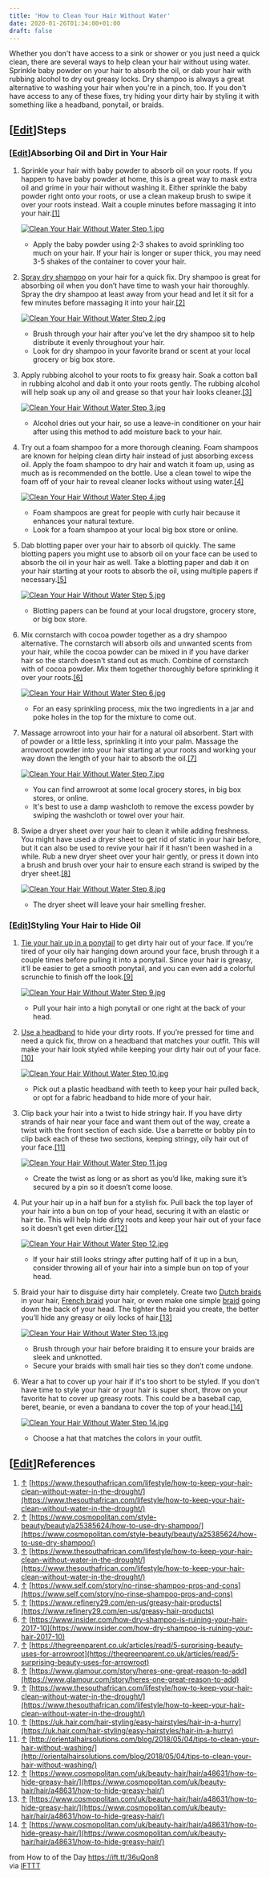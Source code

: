 ```yaml
---
title: 'How to Clean Your Hair Without Water'
date: 2020-01-26T01:34:00+01:00
draft: false
---
```


Whether you don't have access to a sink or shower or you just need a quick clean, there are several ways to help clean your hair without using water. Sprinkle baby powder on your hair to absorb the oil, or dab your hair with rubbing alcohol to dry out greasy locks. Dry shampoo is always a great alternative to washing your hair when you're in a pinch, too. If you don't have access to any of these fixes, try hiding your dirty hair by styling it with something like a headband, ponytail, or braids.

\[[Edit](https://www.wikihow.com/index.php?title=Clean-Your-Hair-Without-Water&action=edit&section=1 "Edit section: Steps")\]Steps
----------------------------------------------------------------------------------------------------------------------------------

### \[[Edit](https://www.wikihow.com/index.php?title=Clean-Your-Hair-Without-Water&action=edit&section=2 "Edit section: Absorbing Oil and Dirt in Your Hair")\]Absorbing Oil and Dirt in Your Hair

1.  Sprinkle your hair with baby powder to absorb oil on your roots. If you happen to have baby powder at home, this is a great way to mask extra oil and grime in your hair without washing it. Either sprinkle the baby powder right onto your roots, or use a clean makeup brush to swipe it over your roots instead. Wait a couple minutes before massaging it into your hair.[\[1\]](#_note-1)
    
    [![Clean Your Hair Without Water Step 1.jpg](https://www.wikihow.com/images/thumb/4/44/Clean-Your-Hair-Without-Water-Step-1.jpg/aid11570812-v4-728px-Clean-Your-Hair-Without-Water-Step-1.jpg)](https://www.wikihow.com/Image:Clean-Your-Hair-Without-Water-Step-1.jpg)
    
    *   Apply the baby powder using 2-3 shakes to avoid sprinkling too much on your hair. If your hair is longer or super thick, you may need 3-5 shakes of the container to cover your hair.
2.  [Spray dry shampoo](https://www.wikihow.com/Use-Dry-Shampoo "Use Dry Shampoo") on your hair for a quick fix. Dry shampoo is great for absorbing oil when you don’t have time to wash your hair thoroughly. Spray the dry shampoo at least away from your head and let it sit for a few minutes before massaging it into your hair.[\[2\]](#_note-2)
    
    [![Clean Your Hair Without Water Step 2.jpg](https://www.wikihow.com/images/thumb/3/37/Clean-Your-Hair-Without-Water-Step-2.jpg/aid11570812-v4-728px-Clean-Your-Hair-Without-Water-Step-2.jpg)](https://www.wikihow.com/Image:Clean-Your-Hair-Without-Water-Step-2.jpg)
    
    *   Brush through your hair after you’ve let the dry shampoo sit to help distribute it evenly throughout your hair.
    *   Look for dry shampoo in your favorite brand or scent at your local grocery or big box store.
3.  Apply rubbing alcohol to your roots to fix greasy hair. Soak a cotton ball in rubbing alcohol and dab it onto your roots gently. The rubbing alcohol will help soak up any oil and grease so that your hair looks cleaner.[\[3\]](#_note-3)
    
    [![Clean Your Hair Without Water Step 3.jpg](https://www.wikihow.com/images/thumb/b/ba/Clean-Your-Hair-Without-Water-Step-3.jpg/aid11570812-v4-728px-Clean-Your-Hair-Without-Water-Step-3.jpg)](https://www.wikihow.com/Image:Clean-Your-Hair-Without-Water-Step-3.jpg)
    
    *   Alcohol dries out your hair, so use a leave-in conditioner on your hair after using this method to add moisture back to your hair.
4.  Try out a foam shampoo for a more thorough cleaning. Foam shampoos are known for helping clean dirty hair instead of just absorbing excess oil. Apply the foam shampoo to dry hair and watch it foam up, using as much as is recommended on the bottle. Use a clean towel to wipe the foam off of your hair to reveal cleaner locks without using water.[\[4\]](#_note-4)
    
    [![Clean Your Hair Without Water Step 4.jpg](https://www.wikihow.com/images/thumb/d/db/Clean-Your-Hair-Without-Water-Step-4.jpg/aid11570812-v4-728px-Clean-Your-Hair-Without-Water-Step-4.jpg)](https://www.wikihow.com/Image:Clean-Your-Hair-Without-Water-Step-4.jpg)
    
    *   Foam shampoos are great for people with curly hair because it enhances your natural texture.
    *   Look for a foam shampoo at your local big box store or online.
5.  Dab blotting paper over your hair to absorb oil quickly. The same blotting papers you might use to absorb oil on your face can be used to absorb the oil in your hair as well. Take a blotting paper and dab it on your hair starting at your roots to absorb the oil, using multiple papers if necessary.[\[5\]](#_note-5)
    
    [![Clean Your Hair Without Water Step 5.jpg](https://www.wikihow.com/images/thumb/0/0f/Clean-Your-Hair-Without-Water-Step-5.jpg/aid11570812-v4-728px-Clean-Your-Hair-Without-Water-Step-5.jpg)](https://www.wikihow.com/Image:Clean-Your-Hair-Without-Water-Step-5.jpg)
    
    *   Blotting papers can be found at your local drugstore, grocery store, or big box store.
6.  Mix cornstarch with cocoa powder together as a dry shampoo alternative. The cornstarch will absorb oils and unwanted scents from your hair, while the cocoa powder can be mixed in if you have darker hair so the starch doesn't stand out as much. Combine of cornstarch with of cocoa powder. Mix them together thoroughly before sprinkling it over your roots.[\[6\]](#_note-6)
    
    [![Clean Your Hair Without Water Step 6.jpg](https://www.wikihow.com/images/thumb/4/41/Clean-Your-Hair-Without-Water-Step-6.jpg/aid11570812-v4-728px-Clean-Your-Hair-Without-Water-Step-6.jpg)](https://www.wikihow.com/Image:Clean-Your-Hair-Without-Water-Step-6.jpg)
    
    *   For an easy sprinkling process, mix the two ingredients in a jar and poke holes in the top for the mixture to come out.
7.  Massage arrowroot into your hair for a natural oil absorbent. Start with of powder or a little less, sprinkling it into your palm. Massage the arrowroot powder into your hair starting at your roots and working your way down the length of your hair to absorb the oil.[\[7\]](#_note-7)
    
    [![Clean Your Hair Without Water Step 7.jpg](https://www.wikihow.com/images/thumb/4/40/Clean-Your-Hair-Without-Water-Step-7.jpg/aid11570812-v4-728px-Clean-Your-Hair-Without-Water-Step-7.jpg)](https://www.wikihow.com/Image:Clean-Your-Hair-Without-Water-Step-7.jpg)
    
    *   You can find arrowroot at some local grocery stores, in big box stores, or online.
    *   It's best to use a damp washcloth to remove the excess powder by swiping the washcloth or towel over your hair.
8.  Swipe a dryer sheet over your hair to clean it while adding freshness. You might have used a dryer sheet to get rid of static in your hair before, but it can also be used to revive your hair if it hasn't been washed in a while. Rub a new dryer sheet over your hair gently, or press it down into a brush and brush over your hair to ensure each strand is swiped by the dryer sheet.[\[8\]](#_note-8)
    
    [![Clean Your Hair Without Water Step 8.jpg](https://www.wikihow.com/images/thumb/e/e8/Clean-Your-Hair-Without-Water-Step-8.jpg/aid11570812-v4-728px-Clean-Your-Hair-Without-Water-Step-8.jpg)](https://www.wikihow.com/Image:Clean-Your-Hair-Without-Water-Step-8.jpg)
    
    *   The dryer sheet will leave your hair smelling fresher.

### \[[Edit](https://www.wikihow.com/index.php?title=Clean-Your-Hair-Without-Water&action=edit&section=3 "Edit section: Styling Your Hair to Hide Oil")\]Styling Your Hair to Hide Oil

1.  [Tie your hair up in a ponytail](https://www.wikihow.com/Make-a-High-Ponytail "Make a High Ponytail") to get dirty hair out of your face. If you’re tired of your oily hair hanging down around your face, brush through it a couple times before pulling it into a ponytail. Since your hair is greasy, it’ll be easier to get a smooth ponytail, and you can even add a colorful scrunchie to finish off the look.[\[9\]](#_note-9)
    
    [![Clean Your Hair Without Water Step 9.jpg](https://www.wikihow.com/images/thumb/6/6c/Clean-Your-Hair-Without-Water-Step-9.jpg/aid11570812-v4-728px-Clean-Your-Hair-Without-Water-Step-9.jpg)](https://www.wikihow.com/Image:Clean-Your-Hair-Without-Water-Step-9.jpg)
    
    *   Pull your hair into a high ponytail or one right at the back of your head.
2.  [Use a headband](https://www.wikihow.com/Wear-a-Headband "Wear a Headband") to hide your dirty roots. If you’re pressed for time and need a quick fix, throw on a headband that matches your outfit. This will make your hair look styled while keeping your dirty hair out of your face.[\[10\]](#_note-10)
    
    [![Clean Your Hair Without Water Step 10.jpg](https://www.wikihow.com/images/thumb/9/9c/Clean-Your-Hair-Without-Water-Step-10.jpg/aid11570812-v4-728px-Clean-Your-Hair-Without-Water-Step-10.jpg)](https://www.wikihow.com/Image:Clean-Your-Hair-Without-Water-Step-10.jpg)
    
    *   Pick out a plastic headband with teeth to keep your hair pulled back, or opt for a fabric headband to hide more of your hair.
3.  Clip back your hair into a twist to hide stringy hair. If you have dirty strands of hair near your face and want them out of the way, create a twist with the front section of each side. Use a barrette or bobby pin to clip back each of these two sections, keeping stringy, oily hair out of your face.[\[11\]](#_note-11)
    
    [![Clean Your Hair Without Water Step 11.jpg](https://www.wikihow.com/images/thumb/0/0f/Clean-Your-Hair-Without-Water-Step-11.jpg/aid11570812-v4-728px-Clean-Your-Hair-Without-Water-Step-11.jpg)](https://www.wikihow.com/Image:Clean-Your-Hair-Without-Water-Step-11.jpg)
    
    *   Create the twist as long or as short as you’d like, making sure it’s secured by a pin so it doesn’t come loose.
4.  Put your hair up in a half bun for a stylish fix. Pull back the top layer of your hair into a bun on top of your head, securing it with an elastic or hair tie. This will help hide dirty roots and keep your hair out of your face so it doesn’t get even dirtier.[\[12\]](#_note-12)
    
    [![Clean Your Hair Without Water Step 12.jpg](https://www.wikihow.com/images/thumb/c/cd/Clean-Your-Hair-Without-Water-Step-12.jpg/aid11570812-v4-728px-Clean-Your-Hair-Without-Water-Step-12.jpg)](https://www.wikihow.com/Image:Clean-Your-Hair-Without-Water-Step-12.jpg)
    
    *   If your hair still looks stringy after putting half of it up in a bun, consider throwing all of your hair into a simple bun on top of your head.
5.  Braid your hair to disguise dirty hair completely. Create two [Dutch braids](https://www.wikihow.com/Make-a-Dutch-Braid "Make a Dutch Braid") in your hair, [French braid](https://www.wikihow.com/French-Braid "French Braid") your hair, or even make one simple [braid](https://www.wikihow.com/Braid-Hair "Braid Hair") going down the back of your head. The tighter the braid you create, the better you’ll hide any greasy or oily locks of hair.[\[13\]](#_note-13)
    
    [![Clean Your Hair Without Water Step 13.jpg](https://www.wikihow.com/images/thumb/e/e1/Clean-Your-Hair-Without-Water-Step-13.jpg/aid11570812-v4-728px-Clean-Your-Hair-Without-Water-Step-13.jpg)](https://www.wikihow.com/Image:Clean-Your-Hair-Without-Water-Step-13.jpg)
    
    *   Brush through your hair before braiding it to ensure your braids are sleek and unknotted.
    *   Secure your braids with small hair ties so they don’t come undone.
6.  Wear a hat to cover up your hair if it's too short to be styled. If you don't have time to style your hair or your hair is super short, throw on your favorite hat to cover up greasy roots. This could be a baseball cap, beret, beanie, or even a bandana to cover the top of your head.[\[14\]](#_note-14)
    
    [![Clean Your Hair Without Water Step 14.jpg](https://www.wikihow.com/images/thumb/4/4f/Clean-Your-Hair-Without-Water-Step-14.jpg/aid11570812-v4-728px-Clean-Your-Hair-Without-Water-Step-14.jpg)](https://www.wikihow.com/Image:Clean-Your-Hair-Without-Water-Step-14.jpg)
    
    *   Choose a hat that matches the colors in your outfit.

\[[Edit](https://www.wikihow.com/index.php?title=Clean-Your-Hair-Without-Water&action=edit&section=4 "Edit section: References")\]References
--------------------------------------------------------------------------------------------------------------------------------------------

1.  [↑](#_ref-1) [https://www.thesouthafrican.com/lifestyle/how-to-keep-your-hair-clean-without-water-in-the-drought/](https://www.thesouthafrican.com/lifestyle/how-to-keep-your-hair-clean-without-water-in-the-drought/)
2.  [↑](#_ref-2) [https://www.cosmopolitan.com/style-beauty/beauty/a25385624/how-to-use-dry-shampoo/](https://www.cosmopolitan.com/style-beauty/beauty/a25385624/how-to-use-dry-shampoo/)
3.  [↑](#_ref-3) [https://www.thesouthafrican.com/lifestyle/how-to-keep-your-hair-clean-without-water-in-the-drought/](https://www.thesouthafrican.com/lifestyle/how-to-keep-your-hair-clean-without-water-in-the-drought/)
4.  [↑](#_ref-4) [https://www.self.com/story/no-rinse-shampoo-pros-and-cons](https://www.self.com/story/no-rinse-shampoo-pros-and-cons)
5.  [↑](#_ref-5) [https://www.refinery29.com/en-us/greasy-hair-products](https://www.refinery29.com/en-us/greasy-hair-products)
6.  [↑](#_ref-6) [https://www.insider.com/how-dry-shampoo-is-ruining-your-hair-2017-10](https://www.insider.com/how-dry-shampoo-is-ruining-your-hair-2017-10)
7.  [↑](#_ref-7) [https://thegreenparent.co.uk/articles/read/5-surprising-beauty-uses-for-arrowroot](https://thegreenparent.co.uk/articles/read/5-surprising-beauty-uses-for-arrowroot)
8.  [↑](#_ref-8) [https://www.glamour.com/story/heres-one-great-reason-to-add](https://www.glamour.com/story/heres-one-great-reason-to-add)
9.  [↑](#_ref-9) [https://www.thesouthafrican.com/lifestyle/how-to-keep-your-hair-clean-without-water-in-the-drought/](https://www.thesouthafrican.com/lifestyle/how-to-keep-your-hair-clean-without-water-in-the-drought/)
10.  [↑](#_ref-10) [https://uk.hair.com/hair-styling/easy-hairstyles/hair-in-a-hurry](https://uk.hair.com/hair-styling/easy-hairstyles/hair-in-a-hurry)
11.  [↑](#_ref-11) [http://orientalhairsolutions.com/blog/2018/05/04/tips-to-clean-your-hair-without-washing/](http://orientalhairsolutions.com/blog/2018/05/04/tips-to-clean-your-hair-without-washing/)
12.  [↑](#_ref-12) [https://www.cosmopolitan.com/uk/beauty-hair/hair/a48631/how-to-hide-greasy-hair/](https://www.cosmopolitan.com/uk/beauty-hair/hair/a48631/how-to-hide-greasy-hair/)
13.  [↑](#_ref-13) [https://www.cosmopolitan.com/uk/beauty-hair/hair/a48631/how-to-hide-greasy-hair/](https://www.cosmopolitan.com/uk/beauty-hair/hair/a48631/how-to-hide-greasy-hair/)
14.  [↑](#_ref-14) [https://www.cosmopolitan.com/uk/beauty-hair/hair/a48631/how-to-hide-greasy-hair/](https://www.cosmopolitan.com/uk/beauty-hair/hair/a48631/how-to-hide-greasy-hair/)

  
  
from How to of the Day https://ift.tt/36uQon8  
via [IFTTT](https://ifttt.com/?ref=da&site=blogger)